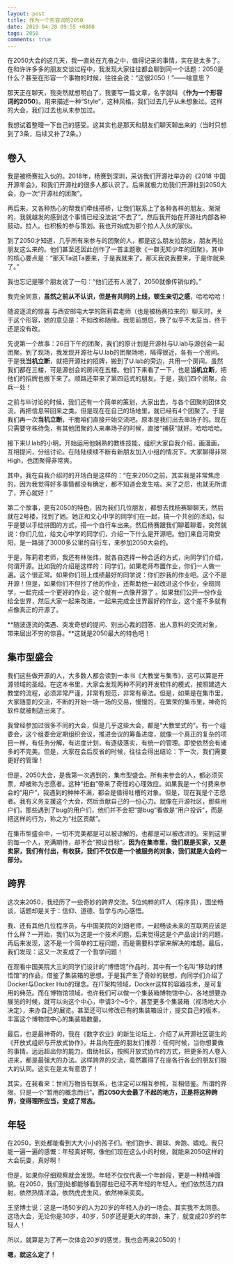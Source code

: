 ```yaml
---
layout: post
title: 作为一个形容词的2050
date: 2019-04-28 09:55 +0800
tags: 2050
comments: true
---
```


在2050大会的这几天，我一直处在亢奋之中，值得记录的事情，实在是太多了。在和许许多多的朋友交谈过程中，我发现大家往往都会聊到同一个话题：2050是什么？甚至在形容一个事物的时候，往往会说：“这很2050！”——啥意思？

那天正在聊天，我突然就想明白了，我要写一篇文章，名字就叫 《**作为一个形容词的2050**》。用来描述一种“Style”，这种风格，我们过去几乎从未想象过。这样的大会，我们过去也从未参加过。

我想试着整理一下自己的感受。这其实也是那天和朋友们聊天聊出来的（当时只想到了3条，后续又补了2条。）

## 卷入

我是被杨赛拉入伙的。2018年，杨赛到深圳，采访我们开源社举办的《2018 中国开源年会》，和我们开源社的很多人都认识了。后来就极力劝我们开源社到2050大会，办一次“开源社的团聚”。

再后来，又各种热心的帮我们牵线搭桥，让我们联系上了各种各样的朋友。渐渐的，我就越发的感到这个事情已经没法说“不去了”。然后我开始在开源社内部各种鼓动，拉人。也积极的参与策划。我也开始成为那个拉人入伙的家伙。

到了2050才知道，几乎所有来参与的团聚的人，都是这么朋友拉朋友，朋友再拉朋友这么来的。他们甚至还因此创作了一首主题歌《一群无知少年的团聚》，其中的核心要点是：“那天Ta说Ta要来，于是我就来了。那天我说我要来，于是你就来了。”

我也忘记是哪个朋友说了一句：“他们还有人说了，2050就像传销似的。”

我完全同意，**虽然之前从不认识，但是有共同的上线，顿生亲切之感**，哈哈哈哈！

随波逐流的惊喜
与西安邮电大学的陈莉君老师（也是被杨赛拉来的）聊天时，关于这个形容，她的意见是：不如改称随缘。我思前想后，换了似乎不太妥当，终于还是没有改。

先说第一个故事：26日下午的团聚，我们的原计划是开源社与U.lab与源创会一起团聚。到了现场，我发现开源社与U.lab的团聚场地，隔得很近，各有一个房间。于是我**当机立断**，就把开源社的招牌，搬到了U.lab的旁边，共用一个房间。虽然我们都在三楼，可是源创会的房间在五楼。他们下来看了一下，也是**当机立断**，把他们的招牌也搬下来了。顺路还带来了第四范式的朋友。于是，我们四个团聚，合兵一处！

之前与lili讨论的时候，我们还有一个简单的策划，大家出去，与各个团聚的团体交流，再把信息带回来之类。但是现在在自己的场地里，就已经有4个团聚了。于是我们再一次**当机立断**，干脆咱们直接开始交流吧。原本是我们出去串场子的。现在只需要守株待兔，有其他团聚的人来串场子的时候，直接“捕获”就好。哈哈哈哈。

接下来U.lab的小明，开始运用他娴熟的教练技能，组织大家自我介绍，画漫画，互相提问，分组讨论。在陆陆续续不断有新朋友加入小组的情况下。大家聊得非常High，也团聚得非常爽。

其中，我在自我介绍时的开场白是这样的：“在来2050之前，其实我是非常焦虑的，因为我觉得好多事情都没有确定，都不知道会发生啥。来了之后，也就无所谓了，开心就好！”

第二个故事，更有2050的特色，因为我们几位朋友，都想去找杨赛聊聊天，然后就在2号楼，找到了她。她正和文心中学的同学们在一起，搞一个共创的活动，似乎是要以手绘拼图的方式，搭一个自行车出来。然后杨赛跟我们聊着聊着，突然就说：你们几位，给文心中学的同学们，介绍一下什么是开源吧。他们来自河南安阳，是一路骑了3000多公里的自行车，来参加2050大会的。

于是，陈莉君老师，我还有林张炜，就各自选择一种合适的方式，向同学们介绍，何谓开源。比如我的介绍是这样的：同学们，如果老师布置作业，你们一人做一遍。这个很正常。如果你们班上成绩最好的同学说：你们抄我的作业吧。这个不是开源！但是，如果你们不但抄了他的作业，还帮助他一起改进这个作业，全班同学，一起完成一个更好的作业，这个就有一点像开源了 。如果我们公开一份作业给全世界，然后大家一起来改进，一起来完成全世界最好的作业，这个差不多就有点像真正的开源了。

**随波逐流的偶遇、突发奇想的提问、别出心裁的回答、出人意料的交流对象，带来层出不穷的惊喜。**这就是2050最大的特色吧！

## 集市型盛会

我们这些做开源的人，大多数人都会读到一本书《大教堂与集市》，这可以算是开源领域的圣经。在这本书里，大家会发现两种不同的开发软件的模式，按照建造大教堂的流程，必须非常严谨，非常有规范，非常有章法。但是，如果是在集市里，大家随意的交流，不断的开始一场一场的交易，慢慢的，在繁荣的集市里，神奇的软件就被制造出来了。

我曾经参加过很多不同的大会，但是几乎这些大会，都是“大教堂式的”。有一个组委会，这个组委会定期组织会议，推进会议的筹备进度，就像一个真正的复杂的项目一样，有任务分解，有进度计划，有逐级落实，有统一的管理。即使依然会有诸多的不完美。但是，大家在会后反省的时候，往往会得出结论：下一次，我们需要更好的管理！

但是，2050大会，是我第一次遇到的，集市型盛会。所有来参会的人，都必须买票，却被称为志愿者。这种“扭曲”带来了奇怪的心理效应。如果我是一个付费来参会的“用户”，我遇到的种种不满，都会是值得吐槽的对象。但是，现在我是个志愿者。我有义务支援这个大会，然后贡献自己的一份心力。就像在开源社区，那些用户们，那些遇到了bug的用户们，他们并不会把“提bug”看做是“用户投诉”，而是把这样的行为，称之为“社区贡献”。

在集市型盛会中，一切不完美都是可以被谅解的，也都是可以被改进的。来到这里的每一个人，充满期待，却不会“预设目标”。**因为在集市里，我们既是买家，又是卖家，我们有付出，有收获，我们不仅仅是一个被服务的对象，我们就是大会的一部分。**

## 跨界

这次来2050，我经历了一些奇妙的跨界交流。5位纯粹的IT人（程序员），围坐畅谈，话题却是关于：信仰、道德、哲学与内心感悟。

我、还有其他几位程序员，与中国美院的刘畑老师，一起畅谈未来的互联网应该是什么样？一开始，我们以为这是一个技术问题，后来觉得这是个产品设计的问题，再后来发现，这不是一个简单的工程问题，而是需要科学家来解决的难题。最后，我们发现：这又一次变成了一个哲学问题！

在观看中国美院大三的同学们设计的“博悟馆”作品时，其中有一个名叫“移动的博悟馆”的作品，借鉴了集装箱的思想。于是我产生了奇妙的联想，向同学们介绍了Docker与Docker Hub的理念。在IT架构领域，Docker这样的容器技术，是可复用的典范。而在博物馆领域，也许我们可以做一个集装箱博物馆中心，各地想要办展览的时候，就可以向这个中心，申请3个~5个，甚至更多个集装箱（视场地大小决定），来办自己的展览。甚至还可以修改已有的集装箱设计，提交自己的版本，丰富这个博物馆中心的集装箱数量。

最后，也是最神奇的，我在《数字农业》的新生论坛上，介绍了从开源社区诞生的《开放式组织与开放式协作》，并且向在座的朋友们推荐：任何时候，当你想要做的事情，远远超出你的能力，借助社区，按照开放式协作的方式，把更多的人卷入进来，都是最强大的办法。这样跨界的交流，竟然赢得了在座各行各业的朋友们极大的认同。这实在是太有意思了！

其实，在我看来：世间万物皆有联系，也注定可以相互参照，互相借鉴。所谓的界限，只是一个“暂用的概念而已”。**而2050大会最了不起的地方，正是将这种跨界，变得理所应当，变成了常态。**

## 年轻

在2050，到处都能看到大大小小的孩子们。他们跑步、踢球、奔跑、嬉戏。我只能一遍一遍的感慨：年轻真好啊，像他们现在这么小的时候，就能来2050这样的大会玩耍，真好啊！

但是，如果你仔细观察就会发现。年轻不仅仅代表一个年龄段，更是一种精神面貌。在2050，我们到处都能够看到那些已经不再年轻的年轻人。他们依然活力四射，依然热情洋溢，依然虎虎生风，依然神采奕奕。

王坚博士说：这是一场50岁的人为20岁的年轻人办的一场会。其实我不太同意。这场大会，无论你是30岁，40岁，50岁还是更大的年龄，来了，就变成20岁的年轻人！

所以，就算是为了再一次体会20岁的感觉，我也会再来2050的！

**嗯，就这么定了！**